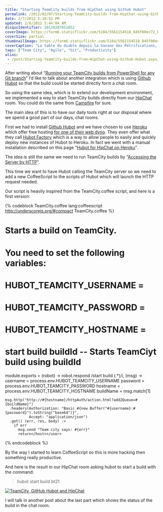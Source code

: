 ```yaml
---
title: "Starting TeamCity builds from HipChat using Github Hubot"
permalink: /2012/02/07/Starting-TeamCity-builds-from-HipChat-using-Github-Hubot/
date: 2/7/2012 5:10:52 PM
updated: 2/8/2012 5:44:04 AM
disqusIdentifier: 20120207051052
coverImage: https://farm6.staticflickr.com/5184/5561154518_845f00ec72_b.jpg
coverSize: partial
thumbnailImage: https://farm6.staticflickr.com/5184/5561154518_845f00ec72_q.jpg
coverCaption: "La table du diable depuis la Savane des Pétrifications, Martinique"
tags: ["Team City", "Agile", "Git", "Productivity"]
alias:
 - /post/Starting-TeamCity-builds-from-HipChat-using-Github-Hubot.aspx/index.html
---
```

<!-- [![La table du diable depuis la Savane des Pétrifications](http://farm6.staticflickr.com/5184/5561154518_845f00ec72_m.jpg)](http://www.flickr.com/photos/laurentkempe/5561154518/ "La table du diable depuis la Savane des Pétrifications by Laurent Kempé, on Flickr") -->   

After writing about “[Running your TeamCity builds from PowerShell for any Git branch](http://www.laurentkempe.com/post/Running-your-TeamCity-builds-from-a-command-line.aspx)” I’d like to talk about another integration which is using [Github Hubot](http://hubot.github.com/) so that the build could be started directly form a chat room.
<!-- more -->

So using the same idea, which is to extend our development environment, we implemented a way to start TeamCity builds directly from our [HipChat](https://www.hipchat.com/) room. You could do the same from [Campfire](http://campfirenow.com/) for sure. 

The main idea of this is to have our daily tools right at our disposal where we spend a good part of our days, chat rooms.

First we had to install [Github Hubot](http://hubot.github.com/) and we have chosen to use [Heroku](http://www.heroku.com/) which offer free hosting [for one of their web dyno](http://www.heroku.com/pricing#1-0). They even offer what they call [Hubot Factory](https://hubot-factory.herokuapp.com/about) which is a way to allow people to easily and quickly deploy new instances of Hubot to Heroku. In fact we went with a manual installation described on this page “[Hubot for HipChat on Heroku](https://github.com/hipchat/hubot-hipchat#readme)”. 

The idea is still the same we need to run TeamCity builds by “[Accessing the Server by HTTP](http://confluence.jetbrains.net/display/TCD6/Accessing+Server+by+HTTP)”.

This time we want to have Hubot calling the TeamCity server so we need to add a new CoffeeScript to the scripts of Hubot which will launch the HTTP request needed.

Our script is heavily inspired from the TeamCity.coffee script, and here is a first version:

{% codeblock TeamCity.coffee lang:coffeescript http://underscorejs.org/#compact TeamCity.coffee %}
# Starts a build on TeamCity.
#
# You need to set the following variables:
# HUBOT_TEAMCITY_USERNAME = <user name="">
# HUBOT_TEAMCITY_PASSWORD = 
# HUBOT_TEAMCITY_HOSTNAME = <host port="" :="">
#
# start build buildId -- Starts TeamCiyt build using buildId
module.exports = (robot) ->
  robot.respond /start build (.*)/i, (msg) ->
    username = process.env.HUBOT_TEAMCITY_USERNAME
    password = process.env.HUBOT_TEAMCITY_PASSWORD
    hostname = process.env.HUBOT_TEAMCITY_HOSTNAME
    buildName = msg.match[1]

    msg.http("http://#{hostname}/httpAuth/action.html?add2Queue=#{buildName}")
      .headers(Authorization: "Basic #{new Buffer("#{username}:#{password}").toString("base64")}",
               Accept: "application/json")
      .get() (err, res, body) ->
        if err
          msg.send "Team city says: #{err}"
          return</host></user>
{% endcodeblock %}

By the way I started to learn CoffeeScript so this is more hacking then something really productive.

And here is the result in our HipChat room asking hubot to start a build with the command:

> hubot start build bt21

[![TeamCity, GitHub Hubot and HipChat](http://farm8.staticflickr.com/7024/6834441105_d42fa87111_o.jpg)](http://www.flickr.com/photos/laurentkempe/6834441105/ "TeamCity, GitHub Hubot and HipChat by Laurent Kempé, on Flickr")

I will talk in another post about the last part which shows the status of the build in the chat room.
